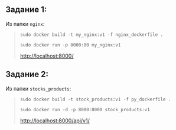 ## **Задание 1:**
Из папки `nginx`:
> `sudo docker build -t my_nginx:v1 -f nginx_dockerfile .`
> 
> `sudo docker run -p 8000:80 my_nginx:v1`
> 
> [http://localhost:8000/](http://localhost:8000/)

## **Задание 2:**
Из папки `stocks_products`:
> `sudo docker build -t stock_products:v1 -f py_dockerfile .`
> 
> `sudo docker run -d -p 8000:8000 stock_products:v1`
> 
> [http://localhost:8000/api/v1/](http://localhost:8000/api/v1/)


